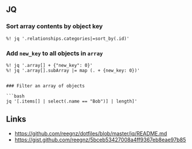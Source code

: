 ## JQ

### Sort array contents by object key

```vim
%! jq '.relationships.categories|=sort_by(.id)'
```

### Add `new_key` to all objects in `array`

```vim
%! jq '.array[] + {"new_key": 0}'
%! jq '.array[].subArray |= map (. + {new_key: 0})'


### Filter an array of objects

```bash
jq '[.items[] | select(.name == "Bob")] | length]'
```

## Links

- https://github.com/reegnz/dotfiles/blob/master/jq/README.md
- https://gist.github.com/reegnz/5bceb53427008a4ff9367eb8eae97b85
